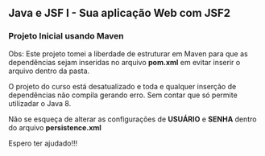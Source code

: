 ## Java e JSF I - Sua aplicação Web com JSF2 

### Projeto Inicial usando Maven 

Obs: Este projeto tomei a liberdade de estruturar em Maven para que as dependências sejam inseridas no arquivo **pom.xml** em evitar inserir o arquivo dentro da pasta.

O projeto do curso está desatualizado e toda e qualquer inserção de dependências não compila gerando erro. Sem contar que só permite utilizadar o Java 8.

Não se esqueça de alterar as configurações de **USUÁRIO** e **SENHA** dentro do arquivo **persistence.xml**

Espero ter ajudado!!!
 
